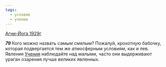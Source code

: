 ```yaml
---
tags:
  - условие
  - учение
---
```


[Агни-Йога 1929г](https://127.0.0.1:4002/agni/1929)

___79___
Кого можно назвать самым смелым? Пожалуй, крохотную бабочку, которая подвергается тем же атмосферным условиям, как и лев. Явления [Учения](../../../tags/#учение) наблюдайте над малыми, часто они выдерживают ураган озарения лучше великих явленных.